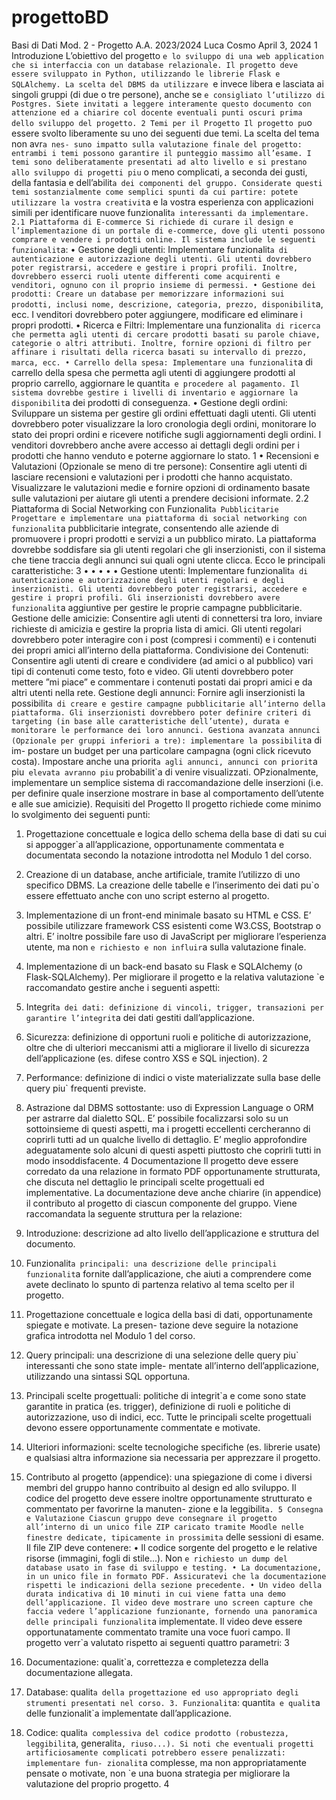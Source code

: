 # progettoBD

Basi di Dati Mod. 2 - Progetto A.A. 2023/2024
Luca Cosmo April 3, 2024
1 Introduzione
L’obiettivo del progetto `e lo sviluppo di una web application che si interfaccia con un database relazionale. Il progetto deve essere sviluppato in Python, utilizzando le librerie Flask e SQLAlchemy. La scelta del DBMS da utilizzare `e invece libera e lasciata ai singoli gruppi (di due o tre persone), anche se `e consigliato l’utilizzo di Postgres. Siete invitati a leggere interamente questo documento con attenzione ed a chiarire col docente eventuali punti oscuri prima dello sviluppo del progetto.
2 Temi per il Progetto
Il progetto pu`o essere svolto liberamente su uno dei seguenti due temi. La scelta del tema non avr`a nes- suno impatto sulla valutazione finale del progetto: entrambi i temi possono garantire il punteggio massimo all’esame. I temi sono deliberatamente presentati ad alto livello e si prestano allo sviluppo di progetti piu` o meno complicati, a seconda dei gusti, della fantasia e dell’abilit`a dei componenti del gruppo. Considerate questi temi sostanzialmente come semplici spunti da cui partire: potete utilizzare la vostra creativit`a e la vostra esperienza con applicazioni simili per identificare nuove funzionalit`a interessanti da implementare.
2.1 Piattaforma di E-commerce
Si richiede di curare il design e l’implementazione di un portale di e-commerce, dove gli utenti possono comprare e vendere i prodotti online. Il sistema include le seguenti funzionalit`a:
• Gestione degli utenti: Implementare funzionalit`a di autenticazione e autorizzazione degli utenti. Gli utenti dovrebbero poter registrarsi, accedere e gestire i propri profili. Inoltre, dovrebbero esserci ruoli utente differenti come acquirenti e venditori, ognuno con il proprio insieme di permessi.
• Gestione dei prodotti: Creare un database per memorizzare informazioni sui prodotti, inclusi nome, descrizione, categoria, prezzo, disponibilit`a, ecc. I venditori dovrebbero poter aggiungere, modificare ed eliminare i propri prodotti.
• Ricerca e Filtri: Implementare una funzionalit`a di ricerca che permetta agli utenti di cercare prodotti basati su parole chiave, categorie o altri attributi. Inoltre, fornire opzioni di filtro per affinare i risultati della ricerca basati su intervallo di prezzo, marca, ecc.
• Carrello della spesa: Implementare una funzionalit`a di carrello della spesa che permetta agli utenti di aggiungere prodotti al proprio carrello, aggiornare le quantit`a e procedere al pagamento. Il sistema dovrebbe gestire i livelli di inventario e aggiornare la disponibilit`a dei prodotti di conseguenza.
• Gestione degli ordini: Sviluppare un sistema per gestire gli ordini effettuati dagli utenti. Gli utenti dovrebbero poter visualizzare la loro cronologia degli ordini, monitorare lo stato dei propri ordini e ricevere notifiche sugli aggiornamenti degli ordini. I venditori dovrebbero anche avere accesso ai dettagli degli ordini per i prodotti che hanno venduto e poterne aggiornare lo stato.
1
• Recensioni e Valutazioni (Opzionale se meno di tre persone): Consentire agli utenti di lasciare recensioni e valutazioni per i prodotti che hanno acquistato. Visualizzare le valutazioni medie e fornire opzioni di ordinamento basate sulle valutazioni per aiutare gli utenti a prendere decisioni informate.
2.2 Piattaforma di Social Networking con Funzionalit`a Pubblicitarie
Progettare e implementare una piattaforma di social networking con funzionalit`a pubblicitarie integrate, consentendo alle aziende di promuovere i propri prodotti e servizi a un pubblico mirato. La piattaforma dovrebbe soddisfare sia gli utenti regolari che gli inserzionisti, con il sistema che tiene traccia degli annunci sui quali ogni utente clicca. Ecco le principali caratteristiche:
3
•
•
•
•
•
Gestione utenti: Implementare funzionalit`a di autenticazione e autorizzazione degli utenti regolari e degli inserzionisti. Gli utenti dovrebbero poter registrarsi, accedere e gestire i propri profili. Gli inserzionisti dovrebbero avere funzionalit`a aggiuntive per gestire le proprie campagne pubblicitarie.
Gestione delle amicizie: Consentire agli utenti di connettersi tra loro, inviare richieste di amicizia e gestire la propria lista di amici. Gli utenti regolari dovrebbero poter interagire con i post (compresi i commenti) e i contenuti dei propri amici all’interno della piattaforma.
Condivisione dei Contenuti: Consentire agli utenti di creare e condividere (ad amici o al pubblico) vari tipi di contenuti come testo, foto e video. Gli utenti dovrebbero poter mettere ”mi piace” e commentare i contenuti postati dai propri amici e da altri utenti nella rete.
Gestione degli annunci: Fornire agli inserzionisti la possibilit`a di creare e gestire campagne pubblicitarie all’interno della piattaforma. Gli inserzionisti dovrebbero poter definire criteri di targeting (in base alle caratteristiche dell’utente), durata e monitorare le performance dei loro annunci.
Gestiona avanzata annunci (Opzionale per gruppi inferiori a tre): implementare la possibilit`a di im- postare un budget per una particolare campagna (ogni click ricevuto costa). Impostare anche una priorit`a agli annunci, annunci con priorit`a piu` elevata avranno piu` probabilit`a di venire visualizzati. OPzionalmente, implementare un semplice sistema di raccomandazione delle inserzioni (i.e. per definire quale inserzione mostrare in base al comportamento dell’utente e alle sue amicizie).
Requisiti del Progetto
Il progetto richiede come minimo lo svolgimento dei seguenti punti:
1. Progettazione concettuale e logica dello schema della base di dati su cui si appogger`a all’applicazione, opportunamente commentata e documentata secondo la notazione introdotta nel Modulo 1 del corso.
2. Creazione di un database, anche artificiale, tramite l’utilizzo di uno specifico DBMS. La creazione delle tabelle e l’inserimento dei dati pu`o essere effettuato anche con uno script esterno al progetto.
3. Implementazione di un front-end minimale basato su HTML e CSS. E’ possibile utilizzare framework CSS esistenti come W3.CSS, Bootstrap o altri. E’ inoltre possibile fare uso di JavaScript per migliorare l’esperienza utente, ma non `e richiesto e non influir`a sulla valutazione finale.
4. Implementazione di un back-end basato su Flask e SQLAlchemy (o Flask-SQLAlchemy).
Per migliorare il progetto e la relativa valutazione `e raccomandato gestire anche i seguenti aspetti:
1. Integrit`a dei dati: definizione di vincoli, trigger, transazioni per garantire l’integrit`a dei dati gestiti dall’applicazione.
2. Sicurezza: definizione di opportuni ruoli e politiche di autorizzazione, oltre che di ulteriori meccanismi atti a migliorare il livello di sicurezza dell’applicazione (es. difese contro XSS e SQL injection).
2

3. Performance: definizione di indici o viste materializzate sulla base delle query piu` frequenti previste.
4. Astrazione dal DBMS sottostante: uso di Expression Language o ORM per astrarre dal dialetto SQL.
E’ possibile focalizzarsi solo su un sottoinsieme di questi aspetti, ma i progetti eccellenti cercheranno di coprirli tutti ad un qualche livello di dettaglio. E’ meglio approfondire adeguatamente solo alcuni di questi aspetti piuttosto che coprirli tutti in modo insoddisfacente.
4 Documentazione
Il progetto deve essere corredato da una relazione in formato PDF opportunamente strutturata, che discuta nel dettaglio le principali scelte progettuali ed implementative. La documentazione deve anche chiarire (in appendice) il contributo al progetto di ciascun componente del gruppo. Viene raccomandata la seguente struttura per la relazione:
1. Introduzione: descrizione ad alto livello dell’applicazione e struttura del documento.
2. Funzionalit`a principali: una descrizione delle principali funzionalit`a fornite dall’applicazione, che aiuti a comprendere come avete declinato lo spunto di partenza relativo al tema scelto per il progetto.
3. Progettazione concettuale e logica della basi di dati, opportunamente spiegate e motivate. La presen- tazione deve seguire la notazione grafica introdotta nel Modulo 1 del corso.
4. Query principali: una descrizione di una selezione delle query piu` interessanti che sono state imple- mentate all’interno dell’applicazione, utilizzando una sintassi SQL opportuna.
5. Principali scelte progettuali: politiche di integrit`a e come sono state garantite in pratica (es. trigger), definizione di ruoli e politiche di autorizzazione, uso di indici, ecc. Tutte le principali scelte progettuali devono essere opportunamente commentate e motivate.
6. Ulteriori informazioni: scelte tecnologiche specifiche (es. librerie usate) e qualsiasi altra informazione sia necessaria per apprezzare il progetto.
7. Contributo al progetto (appendice): una spiegazione di come i diversi membri del gruppo hanno contribuito al design ed allo sviluppo.
Il codice del progetto deve essere inoltre opportunamente strutturato e commentato per favorirne la manuten- zione e la leggibilit`a.
5 Consegna e Valutazione
Ciascun gruppo deve consegnare il progetto all’interno di un unico file ZIP caricato tramite Moodle nelle finestre dedicate, tipicamente in prossimita` delle sessioni di esame. Il file ZIP deve contenere:
• Il codice sorgente del progetto e le relative risorse (immagini, fogli di stile...). Non `e richiesto un dump del database usato in fase di sviluppo e testing.
• La documentazione, in un unico file in formato PDF. Assicuratevi che la documentazione rispetti le indicazioni della sezione precedente.
• Un video della durata indicativa di 10 minuti in cui viene fatta una demo dell’applicazione. Il video deve mostrare uno screen capture che faccia vedere l’applicazione funzionante, fornendo una panoramica delle principali funzionalit`a implementate. Il video deve essere opportunatamente commentato tramite una voce fuori campo.
Il progetto verr`a valutato rispetto ai seguenti quattro parametri: 3

1. Documentazione: qualit`a, correttezza e completezza della documentazione allegata.
2. Database: qualit`a della progettazione ed uso appropriato degli strumenti presentati nel corso. 3. Funzionalit`a: quantit`a e qualit`a delle funzionalit`a implementate dall’applicazione.
4. Codice: qualit`a complessiva del codice prodotto (robustezza, leggibilit`a, generalit`a, riuso...).
Si noti che eventuali progetti artificiosamente complicati potrebbero essere penalizzati: implementare fun- zionalit`a complesse, ma non appropriatamente pensate o motivate, non `e una buona strategia per migliorare la valutazione del proprio progetto.
4
